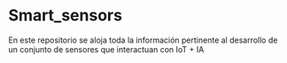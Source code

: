 # Smart_sensors
En este repositorio se aloja toda la información pertinente al desarrollo de un conjunto de sensores que interactuan con IoT  + IA
